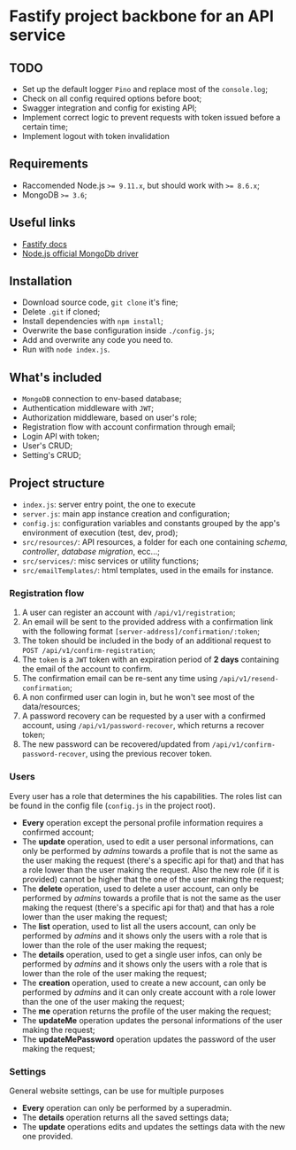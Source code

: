 # Fastify project backbone for an API service

## TODO
* Set up the default logger `Pino` and replace most of the `console.log`;
* Check on all config required options before boot;
* Swagger integration and config for existing API;
* Implement correct logic to prevent requests with token issued before a certain time;
* Implement logout with token invalidation

## Requirements
* Raccomended Node.js `>= 9.11.x`, but should work with `>= 8.6.x`;
* MongoDB `>= 3.6`;

## Useful links
* [Fastify docs](https://www.fastify.io/)
* [Node.js official MongoDb driver](http://mongodb.github.io/node-mongodb-native/3.1/)

## Installation
* Download source code, `git clone` it's fine;
* Delete `.git` if cloned;
* Install dependencies with `npm install`;
* Overwrite the base configuration inside `./config.js`;
* Add and overwrite any code you need to.
* Run with `node index.js`.

## What's included
* `MongoDB` connection to env-based database;
* Authentication middleware with `JWT`;
* Authorization middleware, based on user's role;
* Registration flow with account confirmation through email;
* Login API with token;
* User's CRUD;
* Setting's CRUD;

## Project structure
* `index.js`: server entry point, the one to execute
* `server.js`: main app instance creation and configuration;
* `config.js`: configuration variables and constants grouped by the app's environment of execution (test, dev, prod);
* `src/resources/`: API resources, a folder for each one containing _schema_, _controller_, _database migration_, ecc...;
* `src/services/`: misc services or utility functions;
* `src/emailTemplates/`: html templates, used in the emails for instance.


### Registration flow
1. A user can register an account with  `/api/v1/registration`;
2. An email will be sent to the provided address with a confirmation link with the following format `[server-address]/confirmation/:token`;
3. The token should be included in the body of an additional request to `POST /api/v1/confirm-registration`;
4. The `token` is a `JWT` token with an expiration period of __2 days__ containing the email of the account to confirm.
5. The confirmation email can be re-sent any time using `/api/v1/resend-confirmation`;
6. A non confirmed user can login in, but he won't see most of the data/resources;
7. A password recovery can be requested by a user with a confirmed account, using `/api/v1/password-recover`, which returns a recover token;
8. The new password can be recovered/updated from `/api/v1/confirm-password-recover`, using the previous recover token.

### Users
Every user has a role that determines the his capabilities. The roles list can be found in the config file (`config.js` in the project root).
* __Every__ operation except the personal profile information requires a confirmed account;
* The __update__ operation, used to edit a user personal informations, can only be performed by _admins_ towards a profile that is not the same as the user making the request (there's a specific api for that) and that has a role lower than the user making the request. Also the new role (if it is provided) cannot be higher that the one of the user making the request;
* The __delete__ operation, used to delete a user account, can only be performed by _admins_ towards a profile that is not the same as the user making the request (there's a specific api for that) and that has a role lower than the user making the request;
* The __list__ operation, used to list all the users account, can only be performed by _admins_ and it shows only the users with a role that is lower than the role of the user making the request;
* The __details__ operation, used to get a single user infos, can only be performed by _admins_ and it shows only the users with a role that is lower than the role of the user making the request;
* The __creation__ operation, used to create a new account, can only be performed by _admins_ and it can only create account with a role lower than the one of the user making the request;
* The __me__ operation returns the profile of the user making the request;
* The __updateMe__ operation updates the personal informations of the user making the request;
* The __updateMePassword__ operation updates the password of the user making the request;

### Settings
General website settings, can be use for multiple purposes
* __Every__ operation can only be performed by a superadmin.
* The __details__ operation returns all the saved settings data;
* The __update__ operations edits and updates the settings data with the new one provided.